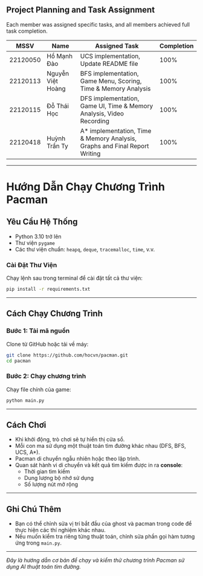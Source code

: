 ## Project Planning and Task Assignment

Each member was assigned specific tasks, and all members achieved full task completion.

| MSSV     | Name              | Assigned Task                                                               | Completion |
| -------- | ----------------- | --------------------------------------------------------------------------- | ---------- |
| 22120050 | Hồ Mạnh Đào       | UCS implementation, Update README file                                      | 100%       |
| 22120113 | Nguyễn Việt Hoàng | BFS implementation, Game Menu, Scoring, Time & Memory Analysis              | 100%       |
| 22120115 | Đỗ Thái Học       | DFS implementation, Game UI, Time & Memory Analysis, Video Recording        | 100%       |
| 22120418 | Huỳnh Trần Ty     | A\* implementation, Time & Memory Analysis, Graphs and Final Report Writing | 100%       |

---

# Hướng Dẫn Chạy Chương Trình Pacman

## Yêu Cầu Hệ Thống

- Python 3.10 trở lên
- Thư viện `pygame`
- Các thư viện chuẩn: `heapq`, `deque`, `tracemalloc`, `time`, v.v.

### Cài Đặt Thư Viện

Chạy lệnh sau trong terminal để cài đặt tất cả thư viện:

```bash
pip install -r requirements.txt
```

---

## Cách Chạy Chương Trình

### Bước 1: Tải mã nguồn

Clone từ GitHub hoặc tải về máy:

```bash
git clone https://github.com/hocvn/pacman.git
cd pacman
```

### Bước 2: Chạy chương trình

Chạy file chính của game:

```bash
python main.py
```

---

## Cách Chơi

- Khi khởi động, trò chơi sẽ tự hiển thị cửa sổ.
- Mỗi con ma sử dụng một thuật toán tìm đường khác nhau (DFS, BFS, UCS, A\*).
- Pacman di chuyển ngẫu nhiên hoặc theo lập trình.
- Quan sát hành vi di chuyển và kết quả tìm kiếm được in ra **console**:
  - Thời gian tìm kiếm
  - Dung lượng bộ nhớ sử dụng
  - Số lượng nút mở rộng

---

## Ghi Chú Thêm

- Bạn có thể chỉnh sửa vị trí bắt đầu của ghost và pacman trong code để thực hiện các thí nghiệm khác nhau.
- Nếu muốn kiểm tra riêng từng thuật toán, chỉnh sửa phần gọi hàm tương ứng trong `main.py`.

---

_Đây là hướng dẫn cơ bản để chạy và kiểm thử chương trình Pacman sử dụng AI thuật toán tìm đường._
